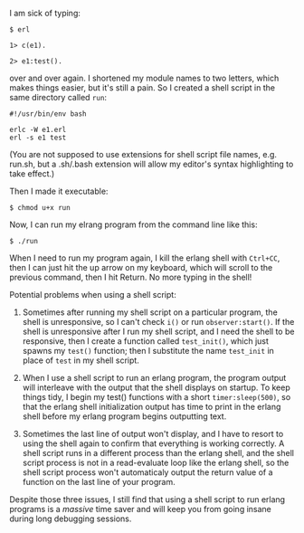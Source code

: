 I am sick of typing:

```
$ erl

1> c(e1).

2> e1:test().

```
over and over again.  I shortened my module names to two letters, which makes things easier, but it's still a pain.  So I created a shell script in the same directory called `run`:

```
#!/usr/bin/env bash

erlc -W e1.erl
erl -s e1 test
```

(You are not supposed to use extensions for shell script file names, e.g. run.sh, but a .sh/.bash extension will allow my editor's syntax highlighting to take effect.)

Then I made it executable:
```
$ chmod u+x run
```
Now, I can run my elrang program from the command line like this:
```
$ ./run
```
When I need to run my program again, I kill the erlang shell with `Ctrl+CC`, then I can just hit the up arrow on my keyboard, which will scroll to the previous command, then I hit Return.  No more typing in the shell!  

Potential problems when using a shell script:

1. Sometimes after running my shell script on a particular program, the shell is unresponsive, so I can't check `i()` or run `observer:start()`.  If the shell is unresponsive after I run my shell script, and I need the shell to be responsive, then I create a function called `test_init()`, which just spawns my `test()` function; then I substitute the name `test_init` in place of `test` in my shell script.  

2. When I use a shell script to run an erlang program, the program output will interleave with the output that the shell displays on startup.  To keep things tidy, I begin my test() functions with a short `timer:sleep(500)`, so that the erlang shell initialization output has time to print in the erlang shell before my erlang program begins outputting text.

3. Sometimes the last line of output won't display, and I have to resort to using the shell again to confirm that everything is working correctly.  A shell script runs in a different process than the erlang shell, and the shell script process is not in a read-evaluate loop like the erlang shell, so the shell script process won't automaticaly output the return value of a function on the last line of your program.

Despite those three issues, I still find that using a shell script to run erlang programs is a _massive_ time saver and will keep you from going insane during long debugging sessions.

